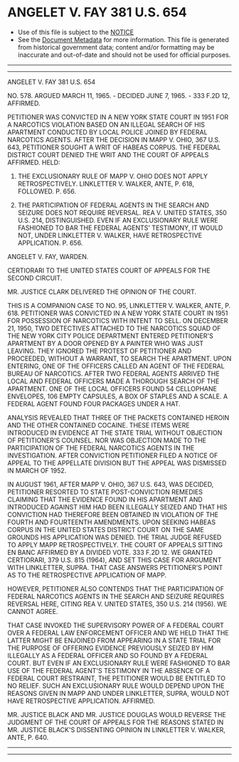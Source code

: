 ---
---

# ANGELET V. FAY 381 U.S. 654

* Use of this file is subject to the [NOTICE](https://github.com/publicdocs/notice/blob/master/NOTICE)
* See the [Document Metadata](../../../) for more information.
  This file is generated from historical government data; content and/or formatting may be inaccurate and out-of-date and should not be used for official purposes.

----------
----------

ANGELET V. FAY 381 U.S. 654

NO. 578.  ARGUED MARCH 11, 1965.  - DECIDED JUNE 7, 1965.  - 333 F.2D 12, AFFIRMED.

PETITIONER WAS CONVICTED IN A NEW YORK STATE COURT IN 1951 FOR A NARCOTICS VIOLATION BASED ON AN ILLEGAL SEARCH OF HIS APARTMENT CONDUCTED BY LOCAL POLICE JOINED BY FEDERAL NARCOTICS AGENTS.  AFTER THE DECISION IN MAPP V. OHIO, 367 U.S. 643, PETITIONER SOUGHT A WRIT OF HABEAS CORPUS.  THE FEDERAL DISTRICT COURT DENIED THE WRIT AND THE COURT OF APPEALS AFFIRMED.  HELD:

1.  THE EXCLUSIONARY RULE OF MAPP V. OHIO DOES NOT APPLY RETROSPECTIVELY.  LINKLETTER V. WALKER, ANTE, P. 618, FOLLOWED.  P. 656.

2.  THE PARTICIPATION OF FEDERAL AGENTS IN THE SEARCH AND SEIZURE DOES NOT REQUIRE REVERSAL.  REA V. UNITED STATES, 350 U.S. 214, DISTINGUISHED.  EVEN IF AN EXCLUSIONARY RULE WERE FASHIONED TO BAR THE FEDERAL AGENTS' TESTIMONY, IT WOULD NOT, UNDER LINKLETTER V. WALKER, HAVE RETROSPECTIVE APPLICATION.  P. 656.

ANGELET V. FAY, WARDEN.

CERTIORARI TO THE UNITED STATES COURT OF APPEALS FOR THE SECOND CIRCUIT.

MR. JUSTICE CLARK DELIVERED THE OPINION OF THE COURT.

THIS IS A COMPANION CASE TO NO. 95, LINKLETTER V. WALKER, ANTE, P. 618.  PETITIONER WAS CONVICTED IN A NEW YORK STATE COURT IN 1951 FOR POSSESSION OF NARCOTICS WITH INTENT TO SELL.  ON DECEMBER 21, 1950, TWO DETECTIVES ATTACHED TO THE NARCOTICS SQUAD OF THE NEW YORK CITY POLICE DEPARTMENT ENTERED PETITIONER'S APARTMENT BY A DOOR OPENED BY A PAINTER WHO WAS JUST LEAVING.  THEY IGNORED THE PROTEST OF PETITIONER AND PROCEEDED, WITHOUT A WARRANT, TO SEARCH THE APARTMENT.  UPON ENTERING, ONE OF THE OFFICERS CALLED AN AGENT OF THE FEDERAL BUREAU OF NARCOTICS.  AFTER TWO FEDERAL AGENTS ARRIVED THE LOCAL AND FEDERAL OFFICERS MADE A THOROUGH SEARCH OF THE APARTMENT.  ONE OF THE LOCAL OFFICERS FOUND 54 CELLOPHANE ENVELOPES, 106 EMPTY CAPSULES, A BOX OF STAPLES AND A SCALE.  A FEDERAL AGENT FOUND FOUR PACKAGES UNDER A HAT.

ANALYSIS REVEALED THAT THREE OF THE PACKETS CONTAINED HEROIN AND THE OTHER CONTAINED COCAINE.  THESE ITEMS WERE INTRODUCED IN EVIDENCE AT THE STATE TRIAL WITHOUT OBJECTION OF PETITIONER'S COUNSEL.  NOR WAS OBJECTION MADE TO THE PARTICIPATION OF THE FEDERAL NARCOTICS AGENTS IN THE INVESTIGATION.  AFTER CONVICTION PETITIONER FILED A NOTICE OF APPEAL TO THE APPELLATE DIVISION BUT THE APPEAL WAS DISMISSED IN MARCH OF 1952.

IN AUGUST 1961, AFTER MAPP V. OHIO, 367 U.S. 643, WAS DECIDED, PETITIONER RESORTED TO STATE POST-CONVICTION REMEDIES CLAIMING THAT THE EVIDENCE FOUND IN HIS APARTMENT AND INTRODUCED AGAINST HIM HAD BEEN ILLEGALLY SEIZED AND THAT HIS CONVICTION HAD THEREFORE BEEN OBTAINED IN VIOLATION OF THE FOURTH AND FOURTEENTH AMENDMENTS.  UPON SEEKING HABEAS CORPUS IN THE UNITED STATES DISTRICT COURT ON THE SAME GROUNDS HIS APPLICATION WAS DENIED.  THE TRIAL JUDGE REFUSED TO APPLY MAPP RETROSPECTIVELY.  THE COURT OF APPEALS SITTING EN BANC AFFIRMED BY A DIVIDED VOTE.  333 F.2D 12.  WE GRANTED CERTIORARI, 379 U.S. 815 (1964), AND SET THIS CASE FOR ARGUMENT WITH LINKLETTER, SUPRA. THAT CASE ANSWERS PETITIONER'S POINT AS TO THE RETROSPECTIVE APPLICATION OF MAPP.

HOWEVER, PETITIONER ALSO CONTENDS THAT THE PARTICIPATION OF FEDERAL NARCOTICS AGENTS IN THE SEARCH AND SEIZURE REQUIRES REVERSAL HERE, CITING REA V. UNITED STATES, 350 U.S. 214 (1956).  WE CANNOT AGREE.

THAT CASE INVOKED THE SUPERVISORY POWER OF A FEDERAL COURT OVER A FEDERAL LAW ENFORCEMENT OFFICER AND WE HELD THAT THE LATTER MIGHT BE ENJOINED FROM APPEARING IN A STATE TRIAL FOR THE PURPOSE OF OFFERING EVIDENCE PREVIOUSLY SEIZED BY HIM ILLEGALLY AS A FEDERAL OFFICER AND SO FOUND BY A FEDERAL COURT.  BUT EVEN IF AN EXCLUSIONARY RULE WERE FASHIONED TO BAR USE OF THE FEDERAL AGENT'S TESTIMONY IN THE ABSENCE OF A FEDERAL COURT RESTRAINT, THE PETITIONER WOULD BE ENTITLED TO NO RELIEF.  SUCH AN EXCLUSIONARY RULE WOULD DEPEND UPON THE REASONS GIVEN IN MAPP AND UNDER LINKLETTER, SUPRA, WOULD NOT HAVE RETROSPECTIVE APPLICATION.  AFFIRMED.

MR. JUSTICE BLACK AND MR. JUSTICE DOUGLAS WOULD REVERSE THE JUDGMENT OF THE COURT OF APPEALS FOR THE REASONS STATED IN MR. JUSTICE BLACK'S DISSENTING OPINION IN LINKLETTER V. WALKER, ANTE, P. 640.


----------
----------

